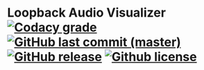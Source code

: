 Loopback Audio Visualizer
[![Codacy grade](https://img.shields.io/codacy/grade/385679bb1a574baf8d3b4e94e849a86a.svg)][aleab/LoopbackAudioVisualizer@codacy]
[![GitHub last commit (master)](https://img.shields.io/github/last-commit/aleab/LoopbackAudioVisualizer/develop.svg)][commits]
[![GitHub release](https://img.shields.io/github/release/aleab/LoopbackAudioVisualizer.svg)][release-latest]
[![Github license](https://img.shields.io/badge/license-MS--PL-blue.svg)][license]
=========================


[//]: # (Links)

[license]: </LICENSE>

[release-latest]: <https://github.com/aleab/LoopbackAudioVisualizer/releases/latest>
[commits]: <https://github.com/aleab/LoopbackAudioVisualizer/commits/master>
[issues]: <https://github.com/aleab/LoopbackAudioVisualizer/issues>

[aleab/LoopbackAudioVisualizer@codacy]: <https://www.codacy.com/app/aleab/LoopbackAudioVisualizer>
